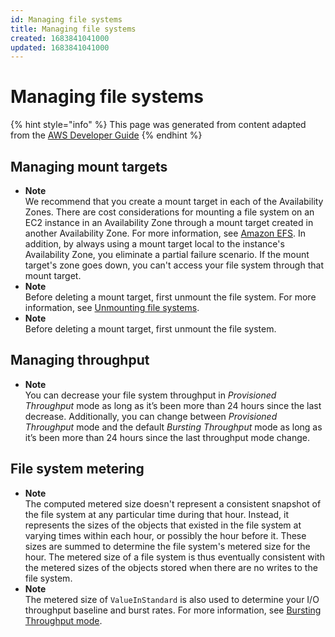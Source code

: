 ```yaml
---
id: Managing file systems
title: Managing file systems
created: 1683841041000
updated: 1683841041000
---
```

# Managing file systems

{% hint style="info" %}
This page was generated from content adapted from the [AWS Developer Guide](https://github.com/awsdocs/amazon-efs-user-guide.git)
{% endhint %}

## Managing mount targets

- **Note**  
We recommend that you create a mount target in each of the Availability Zones\. There are cost considerations for mounting a file system on an EC2 instance in an Availability Zone through a mount target created in another Availability Zone\. For more information, see [Amazon EFS](https://aws.amazon.com/efs/)\. In addition, by always using a mount target local to the instance's Availability Zone, you eliminate a partial failure scenario\. If the mount target's zone goes down, you can't access your file system through that mount target\.
- **Note**  
Before deleting a mount target, first unmount the file system\. For more information, see [Unmounting file systems](mounting-fs-mount-cmd-general.md#unmounting-fs)\.
- **Note**  
Before deleting a mount target, first unmount the file system\.


## Managing throughput

- **Note**  
You can decrease your file system throughput in *Provisioned Throughput* mode as long as it’s been more than 24 hours since the last decrease\. Additionally, you can change between *Provisioned Throughput* mode and the default *Bursting Throughput* mode as long as it’s been more than 24 hours since the last throughput mode change\.


## File system metering

- **Note**  
The computed metered size doesn't represent a consistent snapshot of the file system at any particular time during that hour\. Instead, it represents the sizes of the objects that existed in the file system at varying times within each hour, or possibly the hour before it\. These sizes are summed to determine the file system's metered size for the hour\. The metered size of a file system is thus eventually consistent with the metered sizes of the objects stored when there are no writes to the file system\.
- **Note**  
The metered size of `ValueInStandard` is also used to determine your I/O throughput baseline and burst rates\. For more information, see [Bursting Throughput mode](performance.md#bursting)\.

